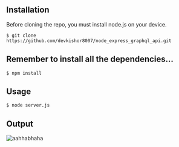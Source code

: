 ## Installation

Before cloning the repo, you must install node.js on your device.

    $ git clone https://github.com/devkishor8007/node_express_graphql_api.git

## Remember to install all the dependencies...

    $ npm install

## Usage

    $ node server.js

## Output

 ![aahhabhaha](https://user-images.githubusercontent.com/73419211/133310926-8117c3f5-875d-4aea-9d8e-bc64d458998f.png)
